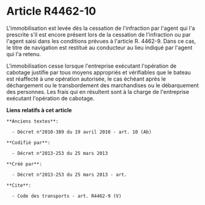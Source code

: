 # Article R4462-10

L'immobilisation est levée dès la cessation de l'infraction par l'agent qui l'a prescrite s'il est encore présent lors de la
cessation de l'infraction ou par l'agent saisi dans les conditions prévues à l'article R. 4462-9. Dans ce cas, le titre de
navigation est restitué au conducteur au lieu indiqué par l'agent qui l'a retenu. 

L'immobilisation cesse lorsque l'entreprise exécutant l'opération de cabotage justifie par tous moyens appropriés et
vérifiables que le bateau est réaffecté à une opération autorisée, le cas échéant après le déchargement ou le transbordement
des marchandises ou le débarquement des personnes. Les frais qui en résultent sont à la charge de l'entreprise exécutant
l'opération de cabotage.

**Liens relatifs à cet article**

	**Anciens textes**:

	  - Décret n°2010-389 du 19 avril 2010 - art. 10 (Ab)

	**Codifié par**:

	  - Décret n°2013-253 du 25 mars 2013

	**Créé par**:

	  - Décret n°2013-253 du 25 mars 2013 - art.

	**Cite**:

	  - Code des transports - art. R4462-9 (V)
